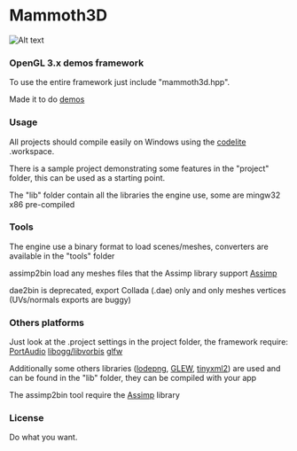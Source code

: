 Mammoth3D
=========

![Alt text](http://garzul.tonsite.biz/mammoth3d/30_07_2013.png "mammoth3d")

### OpenGL 3.x demos framework ###

To use the entire framework just include "mammoth3d.hpp".

Made it to do [demos](http://en.wikipedia.org/wiki/Demoscene)

### Usage ###

All projects should compile easily on Windows using the [codelite](http://www.codelite.org/) .workspace.

There is a sample project demonstrating some features in the "project" folder, this can be used as a starting point.

The "lib" folder contain all the libraries the engine use, some are mingw32 x86 pre-compiled

### Tools ###

The engine use a binary format to load scenes/meshes, converters are available in the "tools" folder

assimp2bin load any meshes files that the Assimp library support [Assimp](http://assimp.sourceforge.net/)

dae2bin is deprecated, export Collada (.dae) only and only meshes vertices (UVs/normals exports are buggy)

### Others platforms ###

Just look at the .project settings in the project folder, the framework require: [PortAudio](http://www.portaudio.com/) [libogg/libvorbis](http://xiph.org/downloads) [glfw](http://www.glfw.org/download.html)

Additionally some others libraries ([lodepng](http://lodev.org/lodepng/), [GLEW](http://glew.sourceforge.net/), [tinyxml2](http://www.grinninglizard.com/tinyxml2/)) are used and can be found in the "lib" folder, they can be compiled with your app 

The assimp2bin tool require the [Assimp](http://assimp.sourceforge.net/) library

### License ###

Do what you want.
